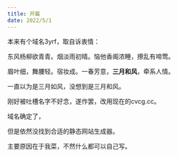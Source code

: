 ```yaml
---
title: 开篇
date: 2022/5/1
---
```


本来有个域名3yrf，取自诉衷情：

东风杨柳欲青青。烟淡雨初晴。恼他香阁浓睡，撩乱有啼莺。

眉叶细，舞腰轻。宿妆成。一春芳意，**三月和风**，牵系人情。

一直以为是三月如风，没想到是三月和风。

刚好被吐槽名字不好念，遂作罢，改用现在的cvcg.cc。

域名确定了，

但是依然没找到合适的静态网站生成器。

主要原因在于我菜，不然什么都可以自己写。




